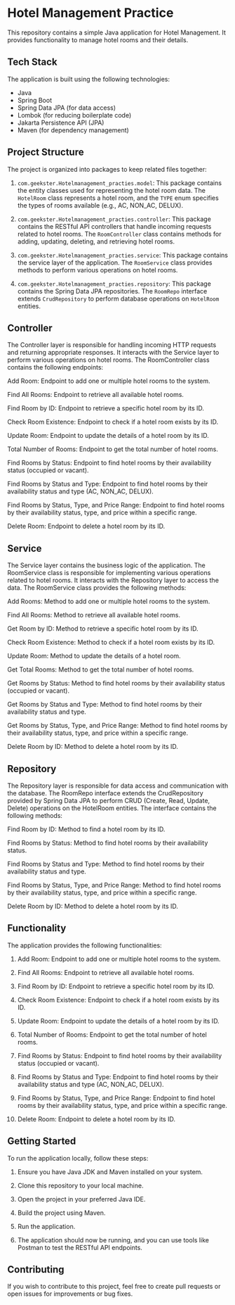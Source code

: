 # Hotel Management Practice

This repository contains a simple Java application for Hotel Management. It provides functionality to manage hotel rooms and their details.

## Tech Stack

The application is built using the following technologies:

- Java
- Spring Boot
- Spring Data JPA (for data access)
- Lombok (for reducing boilerplate code)
- Jakarta Persistence API (JPA)
- Maven (for dependency management)

## Project Structure

The project is organized into packages to keep related files together:

1. `com.geekster.Hotelmanagement_practies.model`: This package contains the entity classes used for representing the hotel room data. The `HotelRoom` class represents a hotel room, and the `TYPE` enum specifies the types of rooms available (e.g., AC, NON_AC, DELUX).

2. `com.geekster.Hotelmanagement_practies.controller`: This package contains the RESTful API controllers that handle incoming requests related to hotel rooms. The `RoomController` class contains methods for adding, updating, deleting, and retrieving hotel rooms.

3. `com.geekster.Hotelmanagement_practies.service`: This package contains the service layer of the application. The `RoomService` class provides methods to perform various operations on hotel rooms.

4. `com.geekster.Hotelmanagement_practies.repository`: This package contains the Spring Data JPA repositories. The `RoomRepo` interface extends `CrudRepository` to perform database operations on `HotelRoom` entities.

## Controller
The Controller layer is responsible for handling incoming HTTP requests and returning appropriate responses. It interacts with the Service layer to perform various operations on hotel rooms. The RoomController class contains the following endpoints:

Add Room: Endpoint to add one or multiple hotel rooms to the system.

Find All Rooms: Endpoint to retrieve all available hotel rooms.

Find Room by ID: Endpoint to retrieve a specific hotel room by its ID.

Check Room Existence: Endpoint to check if a hotel room exists by its ID.

Update Room: Endpoint to update the details of a hotel room by its ID.

Total Number of Rooms: Endpoint to get the total number of hotel rooms.

Find Rooms by Status: Endpoint to find hotel rooms by their availability status (occupied or vacant).

Find Rooms by Status and Type: Endpoint to find hotel rooms by their availability status and type (AC, NON_AC, DELUX).

Find Rooms by Status, Type, and Price Range: Endpoint to find hotel rooms by their availability status, type, and price within a specific range.

Delete Room: Endpoint to delete a hotel room by its ID.

## Service
The Service layer contains the business logic of the application. The RoomService class is responsible for implementing various operations related to hotel rooms. It interacts with the Repository layer to access the data. The RoomService class provides the following methods:

Add Rooms: Method to add one or multiple hotel rooms to the system.

Find All Rooms: Method to retrieve all available hotel rooms.

Get Room by ID: Method to retrieve a specific hotel room by its ID.

Check Room Existence: Method to check if a hotel room exists by its ID.

Update Room: Method to update the details of a hotel room.

Get Total Rooms: Method to get the total number of hotel rooms.

Get Rooms by Status: Method to find hotel rooms by their availability status (occupied or vacant).

Get Rooms by Status and Type: Method to find hotel rooms by their availability status and type.

Get Rooms by Status, Type, and Price Range: Method to find hotel rooms by their availability status, type, and price within a specific range.

Delete Room by ID: Method to delete a hotel room by its ID.

## Repository
The Repository layer is responsible for data access and communication with the database. The RoomRepo interface extends the CrudRepository provided by Spring Data JPA to perform CRUD (Create, Read, Update, Delete) operations on the HotelRoom entities. The interface contains the following methods:

Find Room by ID: Method to find a hotel room by its ID.

Find Rooms by Status: Method to find hotel rooms by their availability status.

Find Rooms by Status and Type: Method to find hotel rooms by their availability status and type.

Find Rooms by Status, Type, and Price Range: Method to find hotel rooms by their availability status, type, and price within a specific range.

Delete Room by ID: Method to delete a hotel room by its ID.

## Functionality

The application provides the following functionalities:

1. Add Room: Endpoint to add one or multiple hotel rooms to the system.

2. Find All Rooms: Endpoint to retrieve all available hotel rooms.

3. Find Room by ID: Endpoint to retrieve a specific hotel room by its ID.

4. Check Room Existence: Endpoint to check if a hotel room exists by its ID.

5. Update Room: Endpoint to update the details of a hotel room by its ID.

6. Total Number of Rooms: Endpoint to get the total number of hotel rooms.

7. Find Rooms by Status: Endpoint to find hotel rooms by their availability status (occupied or vacant).

8. Find Rooms by Status and Type: Endpoint to find hotel rooms by their availability status and type (AC, NON_AC, DELUX).

9. Find Rooms by Status, Type, and Price Range: Endpoint to find hotel rooms by their availability status, type, and price within a specific range.

10. Delete Room: Endpoint to delete a hotel room by its ID.

## Getting Started

To run the application locally, follow these steps:

1. Ensure you have Java JDK and Maven installed on your system.

2. Clone this repository to your local machine.

3. Open the project in your preferred Java IDE.

4. Build the project using Maven.

5. Run the application.

6. The application should now be running, and you can use tools like Postman to test the RESTful API endpoints.

## Contributing

If you wish to contribute to this project, feel free to create pull requests or open issues for improvements or bug fixes.

